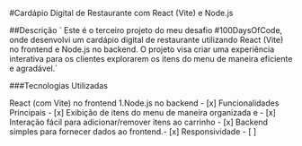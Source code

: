 
#Cardápio Digital de Restaurante com React (Vite) e Node.js

##Descrição
` Este é o terceiro projeto do meu desafio #100DaysOfCode, onde desenvolvi um cardápio digital de restaurante utilizando React (Vite) no frontend e Node.js no backend. O projeto visa criar uma experiência interativa para os clientes explorarem os itens do menu de maneira eficiente e agradável.´

###Tecnologias Utilizadas
<p> React (com Vite) no frontend
1.Node.js no backend - [x] 
 Funcionalidades Principais - [x] 
 Exibição de itens do menu de maneira organizada e  - [x] 
 Interação fácil para adicionar/remover itens ao carrinho - [x] 
 Backend simples para fornecer dados ao frontend.- [x] 
 Responsividade - [ ]
